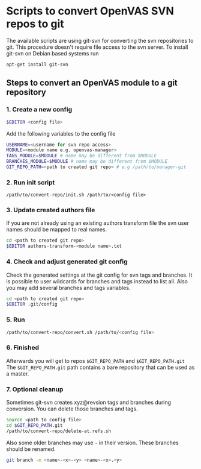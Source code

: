 # Scripts to convert OpenVAS SVN repos to git

The available scripts are using git-svn for converting the svn repositories to
git. This procedure doesn't require file access to the svn server. To install
git-svn on Debian based systems run

```
apt-get install git-svn
```

## Steps to convert an OpenVAS module to a git repository

### 1. Create a new config

  ```sh
  $EDITOR <config file>
  ```

  Add the following variables to the config file

  ```sh
  USERNAME=<username for svn repo access>
  MODULE=<module name e.g. openvas-manager>
  TAGS_MODULE=$MODULE # name may be different from $MODULE
  BRANCHES_MODULE=$MODULE # name may be different from $MODULE
  GIT_REPO_PATH=<path to created git repo> # e.g /path/to/manager-git
  ```

### 2. Run init script

  ```
  /path/to/convert-repo/init.sh /path/to/<config file>
  ```

### 3. Update created authors file

  If you are not already using an existing authors transform file the svn
  user names should be mapped to real names.

  ```sh
  cd <path to created git repo>
  $EDITOR authors-transform-<module name>.txt
  ```

### 4. Check and adjust generated git config

  Check the generated settings at the git config for svn tags and branches. It
  is possible to user wildcards for branches and tags instead to list all. Also
  you may add several branches and tags variables.

  ```sh
  cd <path to created git repo>
  $EDITOR .git/config
  ```

### 5. Run

  ```sh
  /path/to/convert-repo/convert.sh /path/to/<config file>
  ```

### 6. Finished

  Afterwards you will get to repos `$GIT_REPO_PATH` and `$GIT_REPO_PATH.git`
  The `$GIT_REPO_PATH.git` path contains a bare repository that can be used as a
  master.

### 7. Optional cleanup

  Sometimes git-svn creates xyz@revsion tags and branches during conversion. You
  can delete those branches and tags.

  ```sh
  source <path to config file>
  cd $GIT_REPO_PATH.git
  /path/to/convert-repo/delete-at.refs.sh
  ```

  Also some older branches may use `-` in their version. These branches should
  be renamed.
  ```sh
  git branch -m <name>-<x>-<y> <name>-<x>.<y>
  ```
